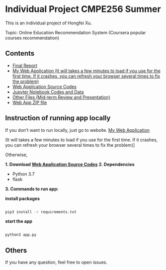 # Individual Project CMPE256 Summer 

This is an individual project of Hongfei Xu.

Topic: Online Education Recommendation System (Coursera popular courses recommendation)



## Contents

* [Final Report](https://github.com/256xu/cmpe256individual/blob/master/Report_Hongfei_Xu.pdf)
* [My Web Application (It will takes a few minutes to load if you use for the first time. If it crashes, you can refresh your browser several times to fix the problem)](https://xu256indiv.herokuapp.com/)
* [Web Application Source Codes](https://github.com/256xu/256iniv)
* [Jupyter Notebook Codes and Data](https://github.com/256xu/cmpe256individual/tree/master/codes(jupyter)_and_data)
* [Other Files (Mid-term Review and Presentation)](https://github.com/256xu/cmpe256individual/tree/master/slides_and_mid_review)
* [Web App ZIP file](https://github.com/256xu/cmpe256individual/blob/master/app_cousera_recommender.zip)


## Instruction of running app locally

If you don't want to run locally, just go to website.
[My Web Application ](https://xu256indiv.herokuapp.com/)

(It will takes a few minutes to load if you use for the first time. If it crashes, you can refresh your browser several times to fix the problem)]

Otherwise,

**1. Download [Web Application Source Codes](https://github.com/256xu/256iniv)**
**2. Dependencies**
* Python 3.7
* flask

**3. Commands to run app:**
 
   **install packages**
   ```bash

   pip3 install -r requirements.txt
   ```

   **start the app** 
   ```bash

   python3 app.py
   ```

## Others
If you have any question, feel free to open issues.

